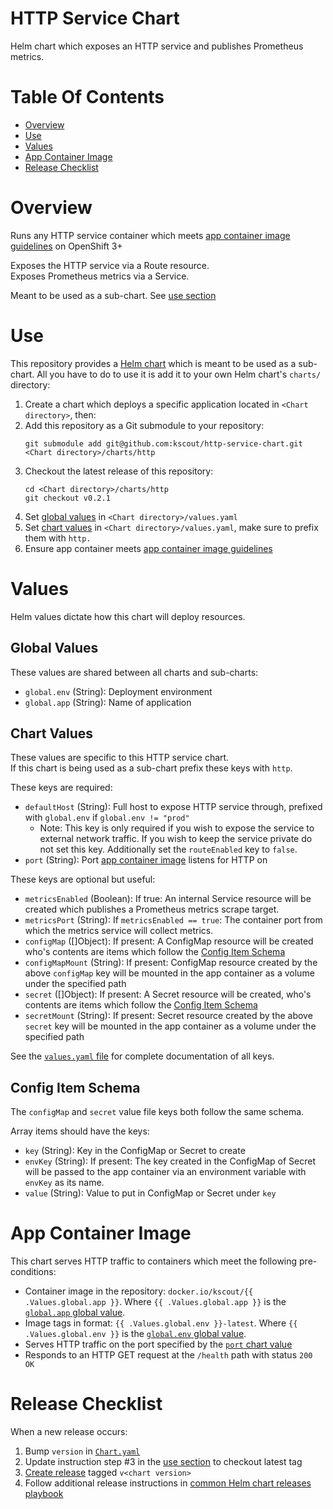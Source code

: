 # HTTP Service Chart
Helm chart which exposes an HTTP service and publishes Prometheus metrics.

# Table Of Contents
- [Overview](#overview)
- [Use](#use)
- [Values](#values)
- [App Container Image](#app-container-image)
- [Release Checklist](#release-checklist)

# Overview
Runs any HTTP service container which 
meets [app container image guidelines](#app-container-image) 
on OpenShift 3+

Exposes the HTTP service via a Route resource.  
Exposes Prometheus metrics via a Service.

Meant to be used as a sub-chart. See [use section](#use)

# Use
This repository provides a [Helm chart](https://helm.sh) which is meant to be
used as a sub-chart. All you have to do to use it is add it to your own Helm 
chart's `charts/` directory:

1. Create a chart which deploys a specific application located in 
   `<Chart directory>`, then:
2. Add this repository as a Git submodule to your repository:
   ```
   git submodule add git@github.com:kscout/http-service-chart.git <Chart directory>/charts/http
   ```
3. Checkout the latest release of this repository:
   ```
   cd <Chart directory>/charts/http
   git checkout v0.2.1
   ```
4. Set [global values](#global-values) in `<Chart directory>/values.yaml`
5. Set [chart values](#chart-values) in `<Chart directory>/values.yaml`, make 
   sure to prefix them with `http.`
6. Ensure app container 
   meets [app container image guidelines](#app-container-image)

# Values
Helm values dictate how this chart will deploy resources.

## Global Values
These values are shared between all charts and sub-charts:

- `global.env` (String): Deployment environment
- `global.app` (String): Name of application

## Chart Values
These values are specific to this HTTP service chart.  
If this chart is being used as a sub-chart prefix these keys with `http`.  

These keys are required:

- `defaultHost` (String): Full host to expose HTTP service through, prefixed
  with `global.env` if `global.env != "prod"`
  - Note: This key is only required if you wish to expose the service to 
	external network traffic. If you wish to keep the service private do not set
	this key. Additionally set the `routeEnabled` key to `false`.
- `port` (String): Port [app container image](#app-container-image) listens for
  HTTP on
  
These keys are optional but useful:

- `metricsEnabled` (Boolean): If true: An internal Service resource will be 
  created which publishes a Prometheus metrics scrape target.
- `metricsPort` (String): If `metricsEnabled == true`: The container port from 
  which the metrics service will collect metrics.
- `configMap` ([]Object): If present: A ConfigMap resource will be created who's
  contents are items which follow the [Config Item Schema](#config-item-schema)
- `configMapMount` (String): If present: ConfigMap resource created by the above
  `configMap` key will be mounted in the app container as a volume under the 
  specified path
- `secret` ([]Object): If present: A Secret resource will be created, who's
  contents are items which follow the [Config Item Schema](#config-item-schema)
- `secretMount` (String): If present: Secret resource created by the above
  `secret` key will be mounted in the app container as a volume under the
  specified path
  
See the [`values.yaml` file](values.yaml) for complete documentation of 
all keys.

## Config Item Schema
The `configMap` and `secret` value file keys both follow the same schema.

Array items should have the keys:

- `key` (String): Key in the ConfigMap or Secret to create
- `envKey` (String): If present: The key created in the ConfigMap of Secret will
  be passed to the app container via an environment variable with `envKey` as
  its name.
- `value` (String): Value to put in ConfigMap or Secret under `key`

# App Container Image
This chart serves HTTP traffic to containers which meet the 
following pre-conditions:

- Container image in the repository:
  `docker.io/kscout/{{ .Values.global.app }}`. Where `{{ .Values.global.app }}`
  is the [`global.app` global value](#global-values).
- Image tags in format: `{{ .Values.global.env }}-latest`. Where 
  `{{ .Values.global.env }}` is the [`global.env` global value](#global-values).
- Serves HTTP traffic on the port specified by the
  [`port` chart value](#chart-values)
- Responds to an HTTP GET request at the `/health` path with status `200 OK`

# Release Checklist
When a new release occurs:

1. Bump `version` in [`Chart.yaml`](Chart.yaml)
2. Update instruction step #3 in the [use section](#use) to checkout latest tag
3. [Create release](https://github.com/kscout/http-service-chart/releases/new) 
   tagged `v<chart version>`
4. Follow additional release instructions in [common Helm chart releases playbook](https://github.com/kscout/site-reliability/tree/master/playbooks/releases/common-helm-charts)
